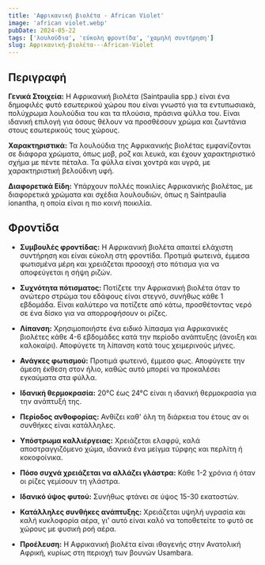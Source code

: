 ```yaml
---
title: 'Αφρικανική βιολέτα - African Violet'
image: 'african violet.webp'
pubDate: 2024-05-22
tags: ['λουλούδια', 'εύκολη φροντίδα', 'χαμηλή συντήρηση']
slug: Αφρικανική-βιολέτα---African-Violet
---
```


**Περιγραφή**
----------------
**Γενικά Στοιχεία:**
Η Αφρικανική βιολέτα (Saintpaulia spp.) είναι ένα δημοφιλές φυτό εσωτερικού χώρου που είναι γνωστό για τα εντυπωσιακά, πολύχρωμα λουλούδια του και τα πλούσια, πράσινα φύλλα του. Είναι ιδανική επιλογή για όσους θέλουν να προσθέσουν χρώμα και ζωντάνια στους εσωτερικούς τους χώρους.

**Χαρακτηριστικά:**
Τα λουλούδια της Αφρικανικής βιολέτας εμφανίζονται σε διάφορα χρώματα, όπως μοβ, ροζ και λευκά, και έχουν χαρακτηριστικό σχήμα με πέντε πέταλα. Τα φύλλα είναι χοντρά και υγρά, με χαρακτηριστική βελούδινη υφή.

**Διαφορετικά Είδη:**
Υπάρχουν πολλές ποικιλίες Αφρικανικής βιολέτας, με διαφορετικά χρώματα και σχέδια λουλουδιών, όπως η Saintpaulia ionantha, η οποία είναι η πιο κοινή ποικιλία.

**Φροντίδα**
--------------
* **Συμβουλές φροντίδας:** 
  Η Αφρικανική βιολέτα απαιτεί ελάχιστη συντήρηση και είναι εύκολη στη φροντίδα. Προτιμά φωτεινά, έμμεσα φωτισμένα μέρη και χρειάζεται προσοχή στο πότισμα για να αποφεύγεται η σήψη ριζών.

* **Συχνότητα πότισματος:** 
  Ποτίζετε την Αφρικανική βιολέτα όταν το ανώτερο στρώμα του εδάφους είναι στεγνό, συνήθως κάθε 1 εβδομάδα. Είναι καλύτερο να ποτίζετε από κάτω, προσθέτοντας νερό σε ένα δίσκο για να απορροφήσουν οι ρίζες.

* **Λίπανση:** 
  Χρησιμοποιήστε ένα ειδικό λίπασμα για Αφρικανικές βιολέτες κάθε 4-6 εβδομάδες κατά την περίοδο ανάπτυξης (άνοιξη και καλοκαίρι). Αποφύγετε τη λίπανση κατά τους χειμερινούς μήνες.

* **Ανάγκες φωτισμού:** 
  Προτιμά φωτεινό, έμμεσο φως. Αποφύγετε την άμεση έκθεση στον ήλιο, καθώς αυτό μπορεί να προκαλέσει εγκαύματα στα φύλλα.

* **Ιδανική θερμοκρασία:** 
  20°C έως 24°C είναι η ιδανική θερμοκρασία για την ανάπτυξή της.

* **Περίοδος ανθοφορίας:**
  Ανθίζει καθ' όλη τη διάρκεια του έτους αν οι συνθήκες είναι κατάλληλες.

* **Υπόστρωμα καλλιέργειας:**
  Χρειάζεται ελαφρύ, καλά αποστραγγιζόμενο χώμα, ιδανικά ένα μείγμα τύρφης και περλίτη ή κοκοφοίνικα.

* **Πόσο συχνά χρειάζεται να αλλάζει γλάστρα:** 
  Κάθε 1-2 χρόνια ή όταν οι ρίζες γεμίσουν τη γλάστρα.

* **Ιδανικό ύψος φυτού:** 
  Συνήθως φτάνει σε ύψος 15-30 εκατοστών.

* **Κατάλληλες συνθήκες ανάπτυξης:** 
  Χρειάζεται υψηλή υγρασία και καλή κυκλοφορία αέρα, γι' αυτό είναι καλό να τοποθετείτε το φυτό σε χώρους με φυσική ροή αέρα.

* **Προέλευση:**
  Η Αφρικανική βιολέτα είναι ιθαγενής στην Ανατολική Αφρική, κυρίως στη περιοχή των βουνών Usambara.